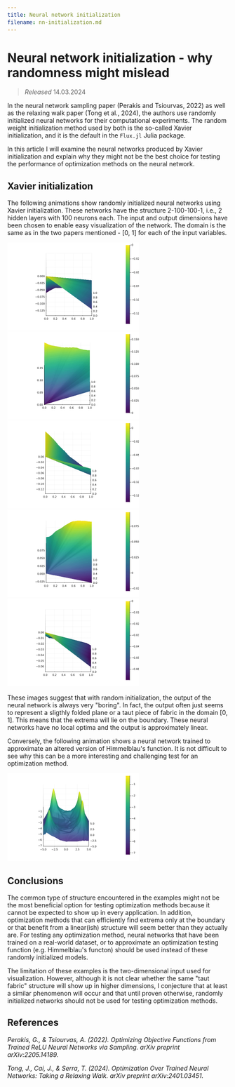 ```yaml
---
title: Neural network initialization
filename: nn-initialization.md
---
```


# Neural network initialization - why randomness might mislead
> *Released* 14.03.2024

In the neural network sampling paper (Perakis and Tsiourvas, 2022) as well as the relaxing walk paper (Tong et al., 2024), the authors use randomly initialized neural networks for their computational experiments. The random weight initialization method used by both is the so-called Xavier initialization, and it is the default in the `Flux.jl` Julia package.

In this article I will examine the neural networks produced by Xavier initialization and explain why they might not be the best choice for testing the performance of optimization methods on the neural network.

## Xavier initialization

The following animations show randomly initialized neural networks using Xavier initialization. These networks have the structure 2-100-100-1, i.e., 2 hidden layers with 100 neurons each. The input and output dimensions have been chosen to enable easy visualization of the network. The domain is the same as in the two papers mentioned - [0, 1] for each of the input variables.

<img src="animations/anim1.gif" width="300"/>
<img src="animations/anim2.gif" width="300"/>
<img src="animations/anim3.gif" width="300"/>
<img src="animations/anim4.gif" width="300"/>
<img src="animations/anim5.gif" width="300"/>

These images suggest that with random initialization, the output of the neural network is always very "boring". In fact, the output often just seems to represent a sligthly folded plane or a taut piece of fabric in the domain [0, 1]. This means that the extrema will lie on the boundary. These neural networks have no local optima and the output is approximately linear. 

Conversely, the following animation shows a neural network trained to approximate an altered version of Himmelblau's function.
It is not difficult to see why this can be a more interesting and challenging test for an optimization method.

<img src="animations/himmel.gif" width="300"/>

## Conclusions

The common type of structure encountered in the examples might not be the most beneficial option for testing optimization methods because it cannot be expected to show up in every application. In addition, optimization methods that can efficiently find extrema only at the boundary or that benefit from a linear(ish) structure will seem better than they actually are. For testing any optimization method, neural networks that have been trained on a real-world dataset, or to approximate an optimization testing function (e.g. Himmelblau's functon) should be used instead of these randomly initialized models.

The limitation of these examples is the two-dimensional input used for visualization. However, although it is not clear whether the same "taut fabric" structure will show up in higher dimensions, I conjecture that at least a similar phenomenon will occur and that until proven otherwise, randomly initialized networks should not be used for testing optimization methods.

## References

*Perakis, G., & Tsiourvas, A. (2022). Optimizing Objective Functions from Trained ReLU Neural Networks via Sampling. arXiv preprint arXiv:2205.14189.*

*Tong, J., Cai, J., & Serra, T. (2024). Optimization Over Trained Neural Networks: Taking a Relaxing Walk. arXiv preprint arXiv:2401.03451.*